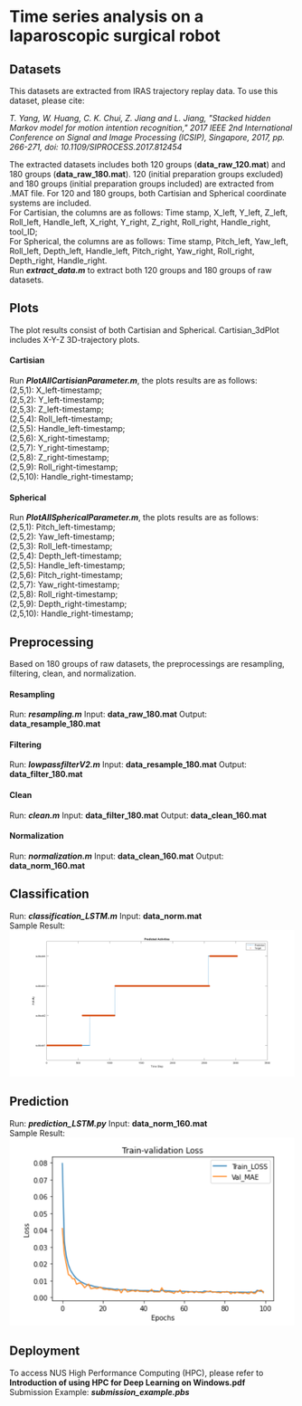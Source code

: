 # Time series analysis on a laparoscopic surgical robot  
## Datasets  
This datasets are extracted from IRAS trajectory replay data. To use this dataset, please cite:  
  
_T. Yang, W. Huang, C. K. Chui, Z. Jiang and L. Jiang, "Stacked hidden Markov model for motion intention recognition," 2017 IEEE 2nd International Conference on Signal and Image Processing (ICSIP), Singapore, 2017, pp. 266-271, doi: 10.1109/SIPROCESS.2017.812454_  

The extracted datasets includes both 120 groups (__data_raw_120.mat__) and 180 groups (__data_raw_180.mat__). 120 (initial preparation groups excluded) and 180 groups (initial preparation groups included) are extracted from .MAT file.
For 120 and 180 groups, both Cartisian and Spherical coordinate systems are included.  
For Cartisian, the columns are as follows: Time stamp, X_left, Y_left, Z_left, Roll_left, Handle_left, X_right, Y_right, Z_right, Roll_right, Handle_right, tool_ID;  
For Spherical, the columns are as follows: Time stamp, Pitch_left, Yaw_left, Roll_left, Depth_left, Handle_left, Pitch_right, Yaw_right, Roll_right, Depth_right, Handle_right.  
Run ___extract_data.m___ to extract both 120 groups and 180 groups of raw datasets.
## Plots  
The plot results consist of both Cartisian and Spherical. Cartisian_3dPlot includes X-Y-Z 3D-trajectory plots.   
#### Cartisian  
Run ___PlotAllCartisianParameter.m___, the plots results are as follows:  
(2,5,1): X_left-timestamp;  
(2,5,2): Y_left-timestamp;   
(2,5,3): Z_left-timestamp;   
(2,5,4): Roll_left-timestamp;   
(2,5,5): Handle_left-timestamp;   
(2,5,6): X_right-timestamp;   
(2,5,7): Y_right-timestamp;   
(2,5,8): Z_right-timestamp;     
(2,5,9): Roll_right-timestamp;   
(2,5,10): Handle_right-timestamp;   
#### Spherical  
Run ___PlotAllSphericalParameter.m___, the plots results are as follows:  
(2,5,1): Pitch_left-timestamp;   
(2,5,2): Yaw_left-timestamp;   
(2,5,3): Roll_left-timestamp;   
(2,5,4): Depth_left-timestamp;   
(2,5,5): Handle_left-timestamp;   
(2,5,6): Pitch_right-timestamp;   
(2,5,7): Yaw_right-timestamp;   
(2,5,8): Roll_right-timestamp;   
(2,5,9): Depth_right-timestamp;   
(2,5,10): Handle_right-timestamp;
## Preprocessing 
Based on 180 groups of raw datasets, the preprocessings are resampling, filtering, clean, and normalization.  
#### Resampling  
Run: ___resampling.m___    Input: __data_raw_180.mat__    Output: __data_resample_180.mat__  
#### Filtering  
Run: ___lowpassfilterV2.m___    Input: __data_resample_180.mat__    Output: __data_filter_180.mat__  
#### Clean
Run: ___clean.m___    Input: __data_filter_180.mat__    Output: __data_clean_160.mat__  
#### Normalization  
Run: ___normalization.m___    Input: __data_clean_160.mat__    Output: __data_norm_160.mat__  
## Classification  
Run: ___classification_LSTM.m___      Input: __data_norm.mat__  
Sample Result:    
![alt text](https://github.com/JINHUIZHANG/Time-series-analysis-on-a-Laparoscopic-Surgical-Robot/blob/main/Classification/classification_lstm.png)
## Prediction
Run: ___prediction_LSTM.py___      Input: __data_norm_160.mat__  
Sample Result:    
![alt text](https://github.com/JINHUIZHANG/Time-series-analysis-on-a-Laparoscopic-Surgical-Robot/blob/main/Prediction/prediction_train_validation_loss_lstm.PNG)
## Deployment
To access NUS High Performance Computing (HPC), please refer to __Introduction of using HPC for Deep Learning on Windows.pdf__  
Submission Example: ___submission_example.pbs___
